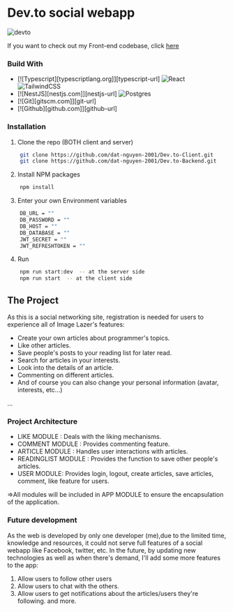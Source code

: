 ﻿# Dev.to social webapp
![devto](https://user-images.githubusercontent.com/94024020/197679626-24a4f4f2-cb92-4e74-8144-bfe9feeca1dc.png)

If you want to check out my Front-end codebase, click [here](https://github.com/dat-nguyen-2001/Dev.to-Client)

### Build With

- [![Typescript][typescriptlang.org]][typescript-url]
![React](https://img.shields.io/badge/react-%2320232a.svg?style=for-the-badge&logo=react&logoColor=%2361DAFB)
![TailwindCSS](https://img.shields.io/badge/tailwindcss-%2338B2AC.svg?style=for-the-badge&logo=tailwind-css&logoColor=white)
- [![NestJS][nestjs.com]][nestjs-url]
![Postgres](https://img.shields.io/badge/postgres-%23316192.svg?style=for-the-badge&logo=postgresql&logoColor=white)
- [![Git][gitscm.com]][git-url]
- [![Github][github.com]][github-url]

### Installation

1. Clone the repo (BOTH client and server)

```sh
    git clone https://github.com/dat-nguyen-2001/Dev.to-Client.git
    git clone https://github.com/dat-nguyen-2001/Dev.to-Backend.git
```

2. Install NPM packages

```sh
    npm install
```

3. Enter your own Environment variables

```sh
    DB_URL = ""
    DB_PASSWORD = ""
    DB_HOST = ""
    DB_DATABASE = ""
    JWT_SECRET = ""
    JWT_REFRESHTOKEN = ""
```

4. Run

```sh
    npm run start:dev  -- at the server side
    npm run start  -- at the client side
```

## The Project

As this is a social networking site, registration is needed for users to experience all of Image Lazer's features:

- Create your own articles about programmer's topics.
- Like other articles.
- Save people's posts to your reading list for later read.
- Search for articles in your interests.
- Look into the details of an article.
- Commenting on different articles.
- And of course you can also change your personal information (avatar, interests, etc...)

...

### Project Architecture

- LIKE MODULE : Deals with the liking mechanisms.
- COMMENT MODULE : Provides commenting feature.
- ARTICLE MODULE : Handles user interactions with articles.
- READINGLIST MODULE : Provides the function to save other people's articles.
- USER MODULE: Provides login, logout, create articles, save articles, comment, like feature for users.

=>All modules will be included in APP MODULE to ensure the encapsulation of the application.

### Future development

As the web is developed by only one developer (me),due to the limited time, knowledge and resources, it could not serve full features of a social webapp like Facebook, twitter, etc. In the future, by updating new technologies as well as when there's demand, I'll add some more features to the app:

1. Allow users to follow other users
2. Allow users to chat with the others.
3. Allow users to get notifications about the articles/users they're following.
and more.
